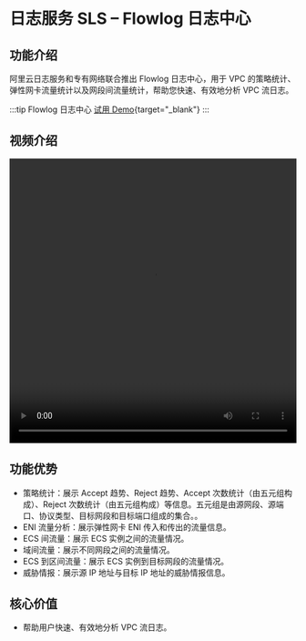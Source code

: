 # 日志服务 SLS – Flowlog 日志中心

## 功能介绍

阿里云日志服务和专有网络联合推出 Flowlog 日志中心，用于 VPC 的策略统计、弹性网卡流量统计以及网段间流量统计，帮助您快速、有效地分析 VPC 流日志。

:::tip Flowlog 日志中心
[试用 Demo](/doc/playground/demo.html?dest=/lognext/app/flowlog/vpc-flowlog-demo/s7d5s02ji9%3Fresource=/flowlog/project/vpc-flowlog-demo/logstore/vpc-flowlog/dashboardtemplate/flowlog-overview){target="_blank"}
:::

## 视频介绍

<video src="https://static-aliyun-doc.oss-cn-hangzhou.aliyuncs.com/file-manage-files/zh-CN/20230806/pkin/SLS VPC Flowlog日志中心介绍.mp4" controls="controls" width="100%" height="500" autoplay="autoplay">
您的浏览器不支持 video 标签。
</video>

## 功能优势

- 策略统计：展示 Accept 趋势、Reject 趋势、Accept 次数统计（由五元组构成）、Reject 次数统计（由五元组构成）等信息。五元组是由源网段、源端口、协议类型、目标网段和目标端口组成的集合。。
- ENI 流量分析：展示弹性网卡 ENI 传入和传出的流量信息。
- ECS 间流量：展示 ECS 实例之间的流量情况。
- 域间流量：展示不同网段之间的流量情况。
- ECS 到区间流量：展示 ECS 实例到目标网段的流量情况。
- 威胁情报：展示源 IP 地址与目标 IP 地址的威胁情报信息。

## 核心价值

- 帮助用户快速、有效地分析 VPC 流日志。
